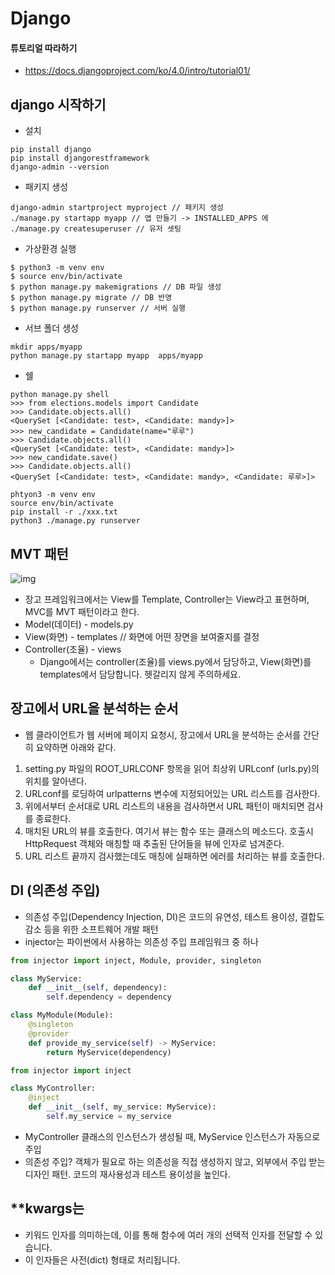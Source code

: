 # Django

#### 튜토리얼 따라하기
- https://docs.djangoproject.com/ko/4.0/intro/tutorial01/

## django 시작하기

- 설치
```
pip install django
pip install djangorestframework
django-admin --version
```
- 패키지 생성
```
django-admin startproject myproject // 패키지 생성
./manage.py startapp myapp // 앱 만들기 -> INSTALLED_APPS 에 
./manage.py createsuperuser // 유저 셋팅
```
- 가상환경 실행
```
$ python3 -m venv env
$ source env/bin/activate
$ python manage.py makemigrations // DB 파일 생성
$ python manage.py migrate // DB 반영
$ python manage.py runserver // 서버 실행
```
- 서브 폴더 생성
```
mkdir apps/myapp
python manage.py startapp myapp  apps/myapp
```

- 쉘
```
python manage.py shell
>>> from elections.models import Candidate
>>> Candidate.objects.all()
<QuerySet [<Candidate: test>, <Candidate: mandy>]>
>>> new_candidate = Candidate(name="루루")
>>> Candidate.objects.all()
<QuerySet [<Candidate: test>, <Candidate: mandy>]>
>>> new_candidate.save()
>>> Candidate.objects.all()
<QuerySet [<Candidate: test>, <Candidate: mandy>, <Candidate: 루루>]>
```

```
phtyon3 -m venv env
source env/bin/activate
pip install -r ./xxx.txt
python3 ./manage.py runserver
```

## MVT 패턴
![img](https://img1.daumcdn.net/thumb/R1280x0/?scode=mtistory2&fname=https%3A%2F%2Fblog.kakaocdn.net%2Fdn%2FpdQ3m%2FbtqwhTpC3gU%2FvXB2IGfXViX7cGFQgXjlR1%2Fimg.png)
- 장고 프레임워크에서는 View를 Template, Controller는 View라고 표현하며, MVC를 MVT 패턴이라고 한다.
- Model(데이터) - models.py
- View(화면) - templates // 화면에 어떤 장면을 보여줄지를 결정
- Controller(조율) - views
    - Django에서는 controller(조율)를 views.py에서 담당하고, View(화면)를 templates에서 담당합니다. 헷갈리지 않게 주의하세요.

## 장고에서 URL을 분석하는 순서
- 웹 클라이언트가 웹 서버에 페이지 요청시, 장고에서 URL을 분석하는 순서를 간단히 요약하면 아래와 같다.
1. setting.py 파일의 ROOT_URLCONF 항목을 읽어 최상위 URLconf (urls.py)의 위치를 알아낸다.
2. URLconf를 로딩하여 urlpatterns 변수에 지정되어있는 URL 리스트를 검사한다.
3. 위에서부터 순서대로 URL 리스트의 내용을 검사하면서 URL 패턴이 매치되면 검사를 종료한다.
4. 매치된 URL의 뷰를 호출한다. 여기서 뷰는 함수 또는 클래스의 메소드다. 호출시 HttpRequest 객체와 매칭할 때 추출된 단어들을 뷰에 인자로 넘겨준다.
5. URL 리스트 끝까지 검사했는데도 매칭에 실패하면 에러를 처리하는 뷰를 호출한다.

## DI (의존성 주입)
- 의존성 주입(Dependency Injection, DI)은 코드의 유연성, 테스트 용이성, 결합도 감소 등을 위한 소프트웨어 개발 패턴
- injector는 파이썬에서 사용하는 의존성 주입 프레임워크 중 하나
```python
from injector import inject, Module, provider, singleton

class MyService:
    def __init__(self, dependency):
        self.dependency = dependency

class MyModule(Module):
    @singleton
    @provider
    def provide_my_service(self) -> MyService:
        return MyService(dependency)
```
```python
from injector import inject

class MyController:
    @inject
    def __init__(self, my_service: MyService):
        self.my_service = my_service
```
- MyController 클래스의 인스턴스가 생성될 때, MyService 인스턴스가 자동으로 주입
- 의존성 주입? 객체가 필요로 하는 의존성을 직접 생성하지 않고, 외부에서 주입 받는 디자인 패턴. 코드의 재사용성과 테스트 용이성을 높인다.


## **kwargs는 
- 키워드 인자를 의미하는데, 이를 통해 함수에 여러 개의 선택적 인자를 전달할 수 있습니다.
- 이 인자들은 사전(dict) 형태로 처리됩니다.
